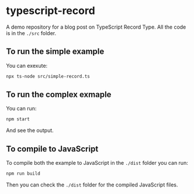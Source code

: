 # typescript-record

A demo repository for a blog post on TypeScript Record Type. All the code is in the `./src` folder.

## To run the simple example

You can exexute:

```bash
npx ts-node src/simple-record.ts
```

## To run the complex exmaple

You can run:

```bash
npm start
```

And see the output.

## To compile to JavaScript

To compile both the example to JavaScript in the `./dist` folder you can run:


```bash
npm run build
```

Then you can check the `./dist` folder for the compiled JavaScript files.
